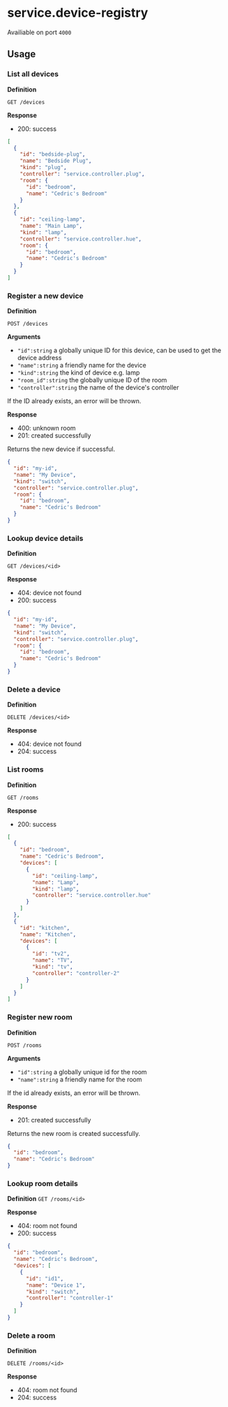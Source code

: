 # service.device-registry

Availiable on port `4000`

## Usage

### List all devices

**Definition**

`GET /devices`

**Response**

- 200: success

```json
[
  {
    "id": "bedside-plug",
    "name": "Bedside Plug",
    "kind": "plug",
    "controller": "service.controller.plug",
    "room": {
      "id": "bedroom",
      "name": "Cedric's Bedroom"
    }
  },
  {
    "id": "ceiling-lamp",
    "name": "Main Lamp",
    "kind": "lamp",
    "controller": "service.controller.hue",
    "room": {
      "id": "bedroom",
      "name": "Cedric's Bedroom"
    }
  }
]
```

### Register a new device

**Definition**

`POST /devices`

**Arguments**

- `"id":string` a globally unique ID for this device, can be used to get the device address
- `"name":string` a friendly name for the device
- `"kind":string` the kind of device e.g. lamp
- `"room_id":string` the globally unique ID of the room
- `"controller":string` the name of the device's controller

If the ID already exists, an error will be thrown.

**Response**

- 400: unknown room
- 201: created successfully

Returns the new device if successful.

```json
{
  "id": "my-id",
  "name": "My Device",
  "kind": "switch",
  "controller": "service.controller.plug",
  "room": {
    "id": "bedroom",
    "name": "Cedric's Bedroom"
  }
}
```

### Lookup device details

**Definition**

`GET /devices/<id>`

**Response**

- 404: device not found
- 200: success

```json
{
  "id": "my-id",
  "name": "My Device",
  "kind": "switch",
  "controller": "service.controller.plug",
  "room": {
    "id": "bedroom",
    "name": "Cedric's Bedroom"
  }
}
```

### Delete a device

**Definition**

`DELETE /devices/<id>`

**Response**

- 404: device not found
- 204: success

### List rooms

**Definition**

`GET /rooms`

**Response**

- 200: success

```json
[
  {
    "id": "bedroom",
    "name": "Cedric's Bedroom",
    "devices": [
      {
        "id": "ceiling-lamp",
        "name": "Lamp",
        "kind": "lamp",
        "controller": "service.controller.hue"
      }
    ]
  },
  {
    "id": "kitchen",
    "name": "Kitchen",
    "devices": [
      {
        "id": "tv2",
        "name": "TV",
        "kind": "tv",
        "controller": "controller-2"
      }
    ]
  }
]
```

### Register new room

**Definition**

`POST /rooms`

**Arguments**

- `"id":string` a globally unique id for the room
- `"name":string` a friendly name for the room

If the id already exists, an error will be thrown.

**Response**

- 201: created successfully

Returns the new room is created successfully.

```json
{
  "id": "bedroom",
  "name": "Cedric's Bedroom"
}
```

### Lookup room details

**Definition**
`GET /rooms/<id>`

**Response**

- 404: room not found
- 200: success

```json
{
  "id": "bedroom",
  "name": "Cedric's Bedroom",
  "devices": [
    {
      "id": "id1",
      "name": "Device 1",
      "kind": "switch",
      "controller": "controller-1"
    }
  ]
}
```

### Delete a room

**Definition**

`DELETE /rooms/<id>`

**Response**

- 404: room not found
- 204: success

